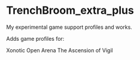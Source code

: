 # **TrenchBroom_extra_plus**
My experimental game support profiles and works.

Adds game profiles for:

Xonotic
Open Arena
The Ascension of Vigil

